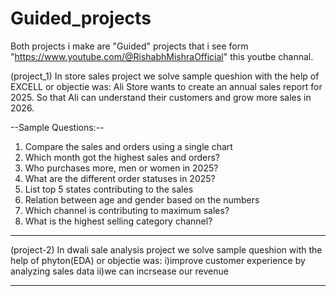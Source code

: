 # Guided_projects

Both projects i make are "Guided" projects that i see form "https://www.youtube.com/@RishabhMishraOfficial" this youtbe channal.

(project_1)
In store sales project we solve sample queshion with the help of EXCELL or objectie was:
Ali Store wants to create an annual sales report for 2025. So that Ali can understand their customers and grow more sales in 2026.

--Sample Questions:--
1. Compare the sales and orders using a single chart
2. Which month got the highest sales and orders?
3. Who purchases more, men or women in 2025?
4. What are the different order statuses in 2025?
5. List top 5 states contributing to the sales
6. Relation between age and gender based on the numbers
7. Which channel is contributing to maximum sales?
8. What is the highest selling category channel?
-----------------------------------------------------------------------------------------------------------------------
(project-2)
In dwali sale analysis project we solve sample queshion with the help of phyton(EDA) or objectie was:
i)improve customer experience by analyzing sales data
ii)we can incrsease our revenue

-----------------------------------------------------------------------------------------------------------------------


